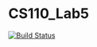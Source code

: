 # CS110_Lab5
[![Build Status](https://travis-ci.org/hysang/CS110_Lab5.svg?branch=master)](https://travis-ci.org/hysang/CS110_Lab5)
